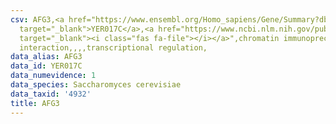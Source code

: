 ```yaml
---
csv: AFG3,<a href="https://www.ensembl.org/Homo_sapiens/Gene/Summary?db=core;g=YER017C"
  target="_blank">YER017C</a>,<a href="https://www.ncbi.nlm.nih.gov/pubmed/16709784"
  target="_blank"><i class="fas fa-file"></i></a>",chromatin immunoprecipitation assay,direct
  interaction,,,,transcriptional regulation,
data_alias: AFG3
data_id: YER017C
data_numevidence: 1
data_species: Saccharomyces cerevisiae
data_taxid: '4932'
title: AFG3
---
```

